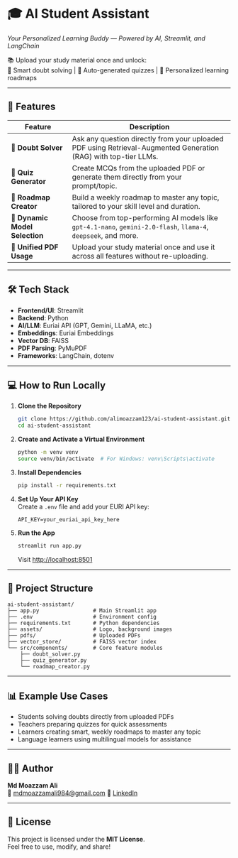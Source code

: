 # 🎓 AI Student Assistant  
*Your Personalized Learning Buddy — Powered by AI, Streamlit, and LangChain*  

📚 Upload your study material once and unlock:  
📖 Smart doubt solving | 📝 Auto-generated quizzes | 🧭 Personalized learning roadmaps  

---

## 🚀 Features

| Feature | Description |
|--------|-------------|
| 📖 **Doubt Solver** | Ask any question directly from your uploaded PDF using Retrieval-Augmented Generation (RAG) with top-tier LLMs. |
| 📝 **Quiz Generator** | Create MCQs from the uploaded PDF or generate them directly from your prompt/topic. |
| 🧭 **Roadmap Creator** | Build a weekly roadmap to master any topic, tailored to your skill level and duration. |
| 🤖 **Dynamic Model Selection** | Choose from top-performing AI models like `gpt-4.1-nano`, `gemini-2.0-flash`, `llama-4`, `deepseek`, and more. |
| 📂 **Unified PDF Usage** | Upload your study material once and use it across all features without re-uploading. |

---

## 🛠️ Tech Stack

- **Frontend/UI**: Streamlit  
- **Backend**: Python  
- **AI/LLM**: Euriai API (GPT, Gemini, LLaMA, etc.)  
- **Embeddings**: Euriai Embeddings  
- **Vector DB**: FAISS  
- **PDF Parsing**: PyMuPDF  
- **Frameworks**: LangChain, dotenv  

---

## 💻 How to Run Locally

1. **Clone the Repository**  
   ```bash
   git clone https://github.com/alimoazzam123/ai-student-assistant.git  
   cd ai-student-assistant
   ```

2. **Create and Activate a Virtual Environment**  
   ```bash
   python -m venv venv  
   source venv/bin/activate  # For Windows: venv\Scripts\activate
   ```

3. **Install Dependencies**  
   ```bash
   pip install -r requirements.txt
   ```

4. **Set Up Your API Key**  
   Create a `.env` file and add your EURI API key:  
   ```
   API_KEY=your_euriai_api_key_here
   ```

5. **Run the App**  
   ```bash
   streamlit run app.py
   ```  
   Visit [http://localhost:8501](http://localhost:8501)

---

## 📁 Project Structure

```
ai-student-assistant/
├── app.py                 # Main Streamlit app
├── .env                   # Environment config
├── requirements.txt       # Python dependencies
├── assets/                # Logo, background images
├── pdfs/                  # Uploaded PDFs
├── vector_store/          # FAISS vector index
└── src/components/        # Core feature modules
    ├── doubt_solver.py
    ├── quiz_generator.py
    └── roadmap_creator.py
```

---

## 📊 Example Use Cases

- Students solving doubts directly from uploaded PDFs  
- Teachers preparing quizzes for quick assessments  
- Learners creating smart, weekly roadmaps to master any topic  
- Language learners using multilingual models for assistance  

---

## 👨‍💻 Author

**Md Moazzam Ali**  
📧 mdmoazzamali984@gmail.com 
🔗 [LinkedIn](https://www.linkedin.com/in/mdmoazzamali)

---

## 📄 License

This project is licensed under the **MIT License**.  
Feel free to use, modify, and share!




